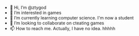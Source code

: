 - 👋 Hi, I’m @ztygod
- 👀 I’m interested in games
- 🌱 I’m currently learning computer science. I'm now a student
- 💞️ I’m looking to collaborate on cteating games
- 📫 How to reach me. Actually, I have no idea. hhhhh

<!---
ztygod/ztygod is a ✨ special ✨ repository because its `README.md` (this file) appears on your GitHub profile.
You can click the Preview link to take a look at your changes.
--->
